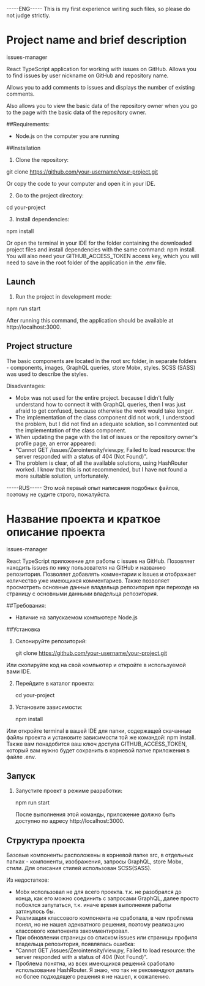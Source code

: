 -----ENG-----
This is my first experience writing such files, so please do not judge strictly.

# Project name and brief description
issues-manager

React TypeScript application for working with issues on GitHub. Allows you to find issues by user nickname on GitHub and repository name.

Allows you to add comments to issues and displays the number of existing comments.

Also allows you to view the basic data of the repository owner when you go to the page with the basic data of the repository owner.

##Requirements:
- Node.js on the computer you are running

##Installation
1. Clone the repository:

git clone https://github.com/your-username/your-project.git

Or copy the code to your computer and open it in your IDE.

2. Go to the project directory:

cd your-project

3. Install dependencies:

npm install

Or open the terminal in your IDE for the folder containing the downloaded project files and install dependencies with the same command: npm install.
You will also need your GITHUB_ACCESS_TOKEN access key, which you will need to save in the root folder of the application in the .env file.

## Launch

1. Run the project in development mode:

npm run start

After running this command, the application should be available at http://localhost:3000.

## Project structure

The basic components are located in the root src folder, in separate folders - components, images, GraphQL queries, store Mobx, styles.
SCSS (SASS) was used to describe the styles.

Disadvantages:
- Mobx was not used for the entire project. because I didn't fully understand how to connect it with GraphQL queries, then I was just afraid to get confused, because otherwise the work would take longer.
- The implementation of the class component did not work, I understood the problem, but I did not find an adequate solution, so I commented out the implementation of the class component.
- When updating the page with the list of issues or the repository owner's profile page, an error appeared:
- "Cannot GET /issues/Zerointensity/view.py, Failed to load resource: the server responded with a status of 404 (Not Found)".
- The problem is clear, of all the available solutions, using HashRouter worked. I know that this is not recommended, but I have not found a more suitable solution, unfortunately.

-----RUS-----
Это мой первый опыт написания подобных файлов, поэтому не судите строго, пожалуйста.

# Название проекта и краткое описание проекта
issues-manager

React TypeScript приложение для работы с issues на GitHub. Позовляет находить issues по нику пользователя на GitHub и названию репозитория. 
Позволяет добавлять комментарии к issues и отображает количество уже имеющихся комментариев. 
Также позволяет просмотреть основные данные владельца репозитория при переходе на страницу с основными данными владельца репозитория.

##Требования:
- Наличие на запускаемом компьютере Node.js

##Установка
1. Склонируйте репозиторий:

    git clone https://github.com/your-username/your-project.git

Или скопируйте код на свой компьютер и откройте в используемой вами IDE.

2. Перейдите в каталог проекта:

    cd your-project

3. Установите зависимости:

    npm install

Или откройте terminal в вашей IDE для папки, содержащей скачанные файлы проекта и установите зависимости той же командой: npm install.
Также вам понадобится ваш ключ доступа GITHUB_ACCESS_TOKEN, который вам нужно будет сохранить в корневой папке приложения в файле .env.

## Запуск

1. Запустите проект в режиме разработки:

    npm run start

    После выполнения этой команды, приложение должно быть доступно по адресу http://localhost:3000.

## Структура проекта

Базовые компоненты расположены в корневой папке src, в отдельных папках - компоненты, изображения, запросы GraphQL, store Mobx, стили.
Для описания стилей использован SCSS(SASS).

Из недостатков:
- Mobx использовал не для всего проекта. т.к. не разобрался до конца, как его можно соединить с запросами GraphQL, далее просто побоялся запутаться, т.к. иначе время выполнения работы затянулось бы.
- Реализация классового компонента не сработала, в чем проблема понял, но не нашел адекватного решения, поэтому реализацию классового компонента закомментировал.
- При обновлении страницы со списком issues или страницы профиля владельца репозитория, появлялась ошибка:
- "Cannot GET /issues/Zerointensity/view.py, Failed to load resource: the server responded with a status of 404 (Not Found)".
- Проблема понятна, из всех имеющихся решений сработало использование HashRouter. Я знаю, что так не рекомендуют делать но более подходящего решения я не нашел, к сожалению.
